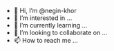 - 👋 Hi, I’m @negin-khor
- 👀 I’m interested in ...
- 🌱 I’m currently learning ...
- 💞️ I’m looking to collaborate on ...
- 📫 How to reach me ...

<!---
negin-khor/negin-khor is a ✨ special ✨ repository because its `README.md` (this file) appears on your GitHub profile.
You can click the Preview link to take a look at your changes.
--->
